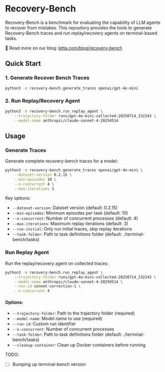 # Recovery-Bench

Recovery-Bench is a benchmark for evaluating the capability of LLM agents to recover from mistakes. This repository provides the tools to generate Recovery-Bench traces and run replay/recovery agents on terminal-based tasks.

🔗 Read more on our blog: [letta.com/blog/recovery-bench](https://www.letta.com/blog/recovery-bench)

## Quick Start

### 1. Generate Recover Bench Traces
```bash
python3 -m recovery-bench.generate_traces openai/gpt-4o-mini
```

### 2. Run Replay/Recovery Agent
```bash
python3 -m recovery-bench.run_replay_agent \
    --trajectory-folder runs/gpt-4o-mini-collected-20250714_232243 \
    --model-name anthropic/claude-sonnet-4-20250514
```

## Usage

### Generate Traces

Generate complete recovery-bench traces for a model:

```bash
python3 -m recovery-bench.generate_traces openai/gpt-4o-mini \
    --dataset-version 0.2.15 \
    --min-episodes 10 \
    --n-concurrent 4 \
    --max-iterations 3
```

Key options:
- `--dataset-version`: Dataset version (default: 0.2.15)
- `--min-episodes`: Minimum episodes per task (default: 10)
- `--n-concurrent`: Number of concurrent processes (default: 4)
- `--max-iterations`: Maximum replay iterations (default: 3)
- `--run-initial`: Only run initial traces, skip replay iterations
- `--task-folder`: Path to task definitions folder (default: ./terminal-bench/tasks)

### Run Replay Agent

Run the replay/recovery agent on collected traces:

```bash
python3 -m recovery-bench.run_replay_agent \
    --trajectory-folder runs/gpt-4o-mini-collected-20250714_232243 \
    --model-name anthropic/claude-sonnet-4-20250514 \
    --run-id sonnet-correction-1 \
    --n-concurrent 4
```

#### Options:
- `--trajectory-folder`: Path to the trajectory folder (required)
- `--model-name`: Model name to use (required)
- `--run-id`: Custom run identifier
- `--n-concurrent`: Number of concurrent processes
- `--task-folder`: Path to task definitions folder (default: ./terminal-bench/tasks)
- `--cleanup-container`: Clean up Docker containers before running

TODO:
- [ ] Bumping up terminal-bench version
